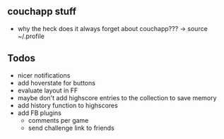 ## couchapp stuff

- why the heck does it always forget about couchapp??? -> source ~/.profile 

## Todos
- nicer notifications
- add hoverstate for buttons
- evaluate layout in FF
- maybe don't add highscore entries to the collection to save memory
- add history function to highscores
- add FB plugins
  - comments per game
  - send challenge link to friends
